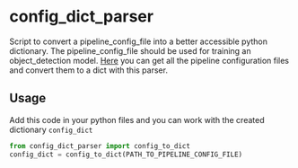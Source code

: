 # config_dict_parser
Script to convert a pipeline_config_file into a better accessible python dictionary.
The pipeline_config_file should be used for training an object_detection model. [Here](https://github.com/tensorflow/models/tree/master/research/object_detection/samples/configs) you can get all the pipeline configuration files and convert them to a dict with this parser.
 
## Usage
Add this code in your python files and you can work with the created dictionary `config_dict`

```py
from config_dict_parser import config_to_dict
config_dict = config_to_dict(PATH_TO_PIPELINE_CONFIG_FILE)
```
